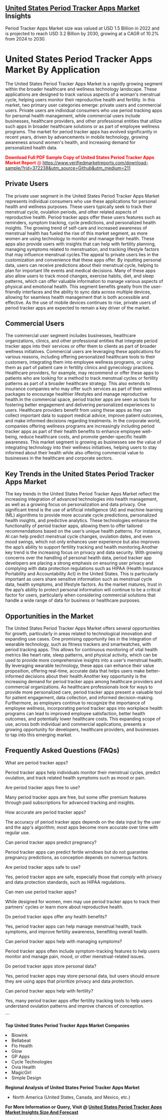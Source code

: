 <h2><a href="https://www.verifiedmarketreports.com/download-sample/?rid=372238&amp;utm_source=Github&amp;utm_medium=211" target="_blank">United States Period Tracker Apps Market</a> Insights</h2><p>Period Tracker Apps Market size was valued at USD 1.5 Billion in 2022 and is projected to reach USD 3.2 Billion by 2030, growing at a CAGR of 10.2% from 2024 to 2030.</p><p><h1>United States Period Tracker Apps Market By Application</h1><p>The United States Period Tracker Apps Market is a rapidly growing segment within the broader healthcare and wellness technology landscape. These applications are designed to track various aspects of a woman's menstrual cycle, helping users monitor their reproductive health and fertility. In this market, two primary user categories emerge: private users and commercial users. Private users are individual consumers who use period tracking apps for personal health management, while commercial users include businesses, healthcare providers, and other professional entities that utilize such apps in broader healthcare solutions or as part of employee wellness programs. The market for period tracker apps has evolved significantly in recent years, driven by advancements in mobile technology, growing awareness around women's health, and increasing demand for personalized health data.<p><span class=""><span style="color: #ff0000;"><strong>Download Full PDF Sample Copy of United States Period Tracker Apps Market Report</strong> @ </span><a href="https://www.verifiedmarketreports.com/download-sample/?rid=372238&amp;utm_source=Github&amp;utm_medium=211" target="_blank">https://www.verifiedmarketreports.com/download-sample/?rid=372238&amp;utm_source=Github&amp;utm_medium=211</a></span></p></p><h2>Private Users</h2><p>The private user segment in the United States Period Tracker Apps Market represents individual consumers who use these applications for personal health and wellness purposes. These users typically seek to track their menstrual cycle, ovulation periods, and other related aspects of reproductive health. Period tracker apps offer these users features such as reminders, symptom tracking, cycle predictions, and personalized health insights. The growing trend of self-care and increased awareness of menstrual health has fueled the rise of this market segment, as more women are using technology to monitor and manage their health. These apps also provide users with insights that can help with fertility planning, managing symptoms related to menstruation, and tracking lifestyle factors that may influence menstrual cycles.The appeal to private users lies in the customization and convenience that these apps offer. By inputting personal data, users can receive predictions about their menstrual cycle, helping to plan for important life events and medical decisions. Many of these apps also allow users to track mood changes, exercise habits, diet, and sleep patterns, which can offer valuable information to manage various aspects of physical and emotional health. This segment benefits greatly from the user-friendly interfaces and the ability to sync data across multiple devices, allowing for seamless health management that is both accessible and effective. As the use of mobile devices continues to rise, private users of period tracker apps are expected to remain a key driver of the market.<h2>Commercial Users</h2><p>The commercial user segment includes businesses, healthcare organizations, clinics, and other professional entities that integrate period tracker apps into their services or offer them to clients as part of broader wellness initiatives. Commercial users are leveraging these applications for various reasons, including offering personalized healthcare tools to their customers, integrating them into employee wellness programs, or using them as part of patient care in fertility clinics and gynecology practices. Healthcare providers, for example, may recommend or offer these apps to patients who are looking for a method to track menstrual cycles or fertility patterns as part of a broader healthcare strategy. This also extends to insurance companies who may offer such services as part of their wellness packages to encourage healthier lifestyles and manage reproductive health.In the commercial space, period tracker apps are seen as tools for fostering better engagement and delivering personalized experiences to users. Healthcare providers benefit from using these apps as they can collect important data to support medical advice, improve patient outcomes, and make informed decisions regarding treatments. In the corporate world, companies offering wellness programs are increasingly including period tracker apps as part of their health benefits to enhance employee well-being, reduce healthcare costs, and promote gender-specific health awareness. This market segment is growing as businesses see the value of integrating technology into their wellness initiatives, helping users to stay informed about their health while also offering commercial value to businesses in the healthcare and corporate sectors.<h2>Key Trends in the United States Period Tracker Apps Market</h2><p>The key trends in the United States Period Tracker Apps Market reflect the increasing integration of advanced technologies into health management, as well as a growing focus on personalization and data privacy. One significant trend is the use of artificial intelligence (AI) and machine learning (ML) algorithms to provide more accurate cycle predictions, personalized health insights, and predictive analytics. These technologies enhance the functionality of period tracker apps, allowing them to offer tailored recommendations based on the user’s unique health patterns. For instance, AI can help predict menstrual cycle changes, ovulation dates, and even mood swings, which not only enhances user experience but also improves the app’s ability to support fertility tracking and health monitoring.Another key trend is the increasing focus on privacy and data security. With growing concerns over the handling of personal health data, period tracker app developers are placing a strong emphasis on ensuring user privacy and complying with data protection regulations such as HIPAA (Health Insurance Portability and Accountability Act) in the United States. This is particularly important as users share sensitive information such as menstrual cycle data, health symptoms, and lifestyle factors. As the market matures, trust in the app’s ability to protect personal information will continue to be a critical factor for users, particularly when considering commercial solutions that handle a wide range of data for business or healthcare purposes.<h2>Opportunities in the Market</h2><p>The United States Period Tracker Apps Market offers several opportunities for growth, particularly in areas related to technological innovation and expanding use cases. One promising opportunity lies in the integration of wearable technology, such as fitness trackers and smartwatches, with period tracking apps. This allows for continuous monitoring of vital health metrics like heart rate, sleep patterns, and physical activity, which can be used to provide more comprehensive insights into a user’s menstrual health. By leveraging wearable technology, these apps can enhance their value proposition, offering real-time, accurate data that helps users make better-informed decisions about their health.Another key opportunity is the increasing demand for period tracker apps among healthcare providers and commercial organizations. As healthcare professionals look for ways to provide more personalized care, period tracker apps present a valuable tool for patient engagement, data collection, and informed decision-making. Furthermore, as employers continue to recognize the importance of employee wellness, incorporating period tracker apps into workplace health programs can lead to improved employee satisfaction, better health outcomes, and potentially lower healthcare costs. This expanding scope of use, across both individual and commercial applications, presents a growing opportunity for developers, healthcare providers, and businesses to tap into this emerging market.<h2>Frequently Asked Questions (FAQs)</h2><p>What are period tracker apps? </p><p>Period tracker apps help individuals monitor their menstrual cycles, predict ovulation, and track related health symptoms such as mood or pain. </p><p>Are period tracker apps free to use? </p><p>Many period tracker apps are free, but some offer premium features through paid subscriptions for advanced tracking and insights. </p><p>How accurate are period tracker apps? </p><p>The accuracy of period tracker apps depends on the data input by the user and the app's algorithm; most apps become more accurate over time with regular use. </p><p>Can period tracker apps predict pregnancy? </p><p>Period tracker apps can predict fertile windows but do not guarantee pregnancy predictions, as conception depends on numerous factors. </p><p>Are period tracker apps safe to use? </p><p>Yes, period tracker apps are safe, especially those that comply with privacy and data protection standards, such as HIPAA regulations. </p><p>Can men use period tracker apps? </p><p>While designed for women, men may use period tracker apps to track their partners' cycles or learn more about reproductive health. </p><p>Do period tracker apps offer any health benefits? </p><p>Yes, period tracker apps can help manage menstrual health, track symptoms, and improve fertility awareness, benefiting overall health. </p><p>Can period tracker apps help with managing symptoms? </p><p>Period tracker apps often include symptom-tracking features to help users monitor and manage pain, mood, or other menstrual-related issues. </p><p>Do period tracker apps store personal data? </p><p>Yes, period tracker apps may store personal data, but users should ensure they are using apps that prioritize privacy and data protection. </p><p>Can period tracker apps help with fertility? </p><p>Yes, many period tracker apps offer fertility tracking tools to help users understand ovulation patterns and improve chances of conception. </p>```</p><p><strong>Top United States Period Tracker Apps Market Companies</strong></p><div data-test-id=""><p><li>Biowink</li><li> Bellabeat</li><li> Flo Health</li><li> Glow</li><li> GP Apps</li><li> Cycle Technologies</li><li> Ovia Health</li><li> MagicGirl</li><li> Simple Design</li></p><div><strong>Regional Analysis of&nbsp;United States Period Tracker Apps Market</strong></div><ul><li dir="ltr"><p dir="ltr">North America&nbsp;(United States, Canada, and Mexico, etc.)</p></li></ul><p><strong>For More Information or Query, Visit @&nbsp;</strong><strong><a href="https://www.verifiedmarketreports.com/product/period-tracker-apps-market/?utm_source=Github&amp;utm_medium=211" target="_blank">United States Period Tracker Apps Market Insights Size And Forecast</a></strong></p></div>

